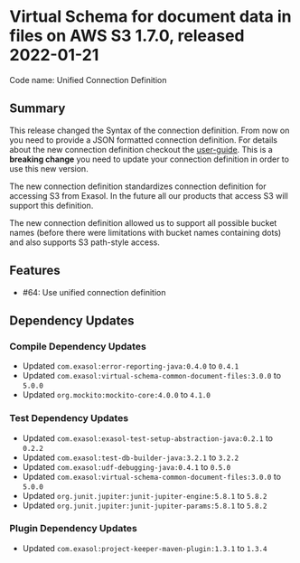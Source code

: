 # Virtual Schema for document data in files on AWS S3 1.7.0, released 2022-01-21

Code name: Unified Connection Definition

## Summary

This release changed the Syntax of the connection definition. From now on you need to provide a JSON formatted connection definition. For details about the new connection definition checkout the [user-guide](../user_guide/user_guide.md#user-content-creating-a-connection). This is a **breaking change** you need to update your connection definition in order to use this new version.

The new connection definition standardizes connection definition for accessing S3 from Exasol. In the future all our products that access S3 will support this definition.

The new connection definition allowed us to support all possible bucket names (before there were limitations with bucket names containing dots) and also supports S3 path-style access.

## Features

* #64: Use unified connection definition

## Dependency Updates

### Compile Dependency Updates

* Updated `com.exasol:error-reporting-java:0.4.0` to `0.4.1`
* Updated `com.exasol:virtual-schema-common-document-files:3.0.0` to `5.0.0`
* Updated `org.mockito:mockito-core:4.0.0` to `4.1.0`

### Test Dependency Updates

* Updated `com.exasol:exasol-test-setup-abstraction-java:0.2.1` to `0.2.2`
* Updated `com.exasol:test-db-builder-java:3.2.1` to `3.2.2`
* Updated `com.exasol:udf-debugging-java:0.4.1` to `0.5.0`
* Updated `com.exasol:virtual-schema-common-document-files:3.0.0` to `5.0.0`
* Updated `org.junit.jupiter:junit-jupiter-engine:5.8.1` to `5.8.2`
* Updated `org.junit.jupiter:junit-jupiter-params:5.8.1` to `5.8.2`

### Plugin Dependency Updates

* Updated `com.exasol:project-keeper-maven-plugin:1.3.1` to `1.3.4`
